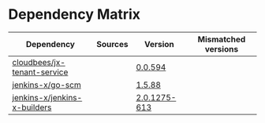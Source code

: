 # Dependency Matrix

Dependency | Sources | Version | Mismatched versions
---------- | ------- | ------- | -------------------
[cloudbees/jx-tenant-service](https://github.com/cloudbees/jx-tenant-service) |  | [0.0.594](https://github.com/cloudbees/jx-tenant-service/releases/tag/v0.0.594) | 
[jenkins-x/go-scm](https://github.com/jenkins-x/go-scm) |  | [1.5.88]() | 
[jenkins-x/jenkins-x-builders](https://github.com/jenkins-x/jenkins-x-builders) |  | [2.0.1275-613]() | 
